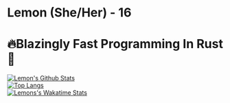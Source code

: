 # Lemon (She/Her) - 16<br/>
# 🔥Blazingly Fast Programming In Rust🚀

[![Lemon's Github Stats](https://github-readme-stats.vercel.app/api?username=LemonjamesD&count_private=true&show_icons=true&theme=ayu-mirage&include_all_commits=true)](https://github.com/anuraghazra/github-readme-stats)
<br/>
[![Top Langs](https://github-readme-stats.vercel.app/api/top-langs/?username=LemonjamesD&layout=compact)](https://github.com/anuraghazra/github-readme-stats)
<br/>
[![Lemons's Wakatime Stats](https://github-readme-stats.vercel.app/api/wakatime?username=LemonjamesD&theme=ayu-mirage)](https://github.com/anuraghazra/github-readme-stats)

